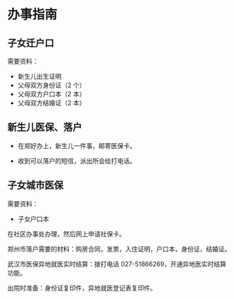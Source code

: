 # 办事指南

## 子女迁户口

需要资料：

* 新生儿出生证明
* 父母双方身份证（2 个）
* 父母双方户口本（2 本）
* 父母双方结婚证（2 本）

## 新生儿医保、落户

* 在郑好办上，新生儿一件事，邮寄医保卡。

* 收到可以落户的短信，派出所会给打电话。

## 子女城市医保

需要资料：

* 子女户口本

在社区办事处办理，然后网上申请社保卡。

郑州市落户需要的材料：购房合同，发票，入住证明，户口本，身份证，结婚证。

武汉市医保异地就医实时结算：拨打电话 027-51866269，开通异地医实时结算功能。

出院时准备：身份证复印件，异地就医登记表复印件。
